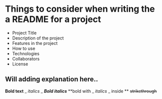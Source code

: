 # Things to consider when writing the a README for a project
 *  Project Title
 *  Description of the project
 *  Features in the project
 *  How to use
 *  Technologies 
 *  Collaborators
 *  License
 
## Will adding explanation here.. ##
**Bold text**
_ _italics_ _
***Bold italics***
**bold with _ _italics_ _ inside **
~~strikethrough~~ 
